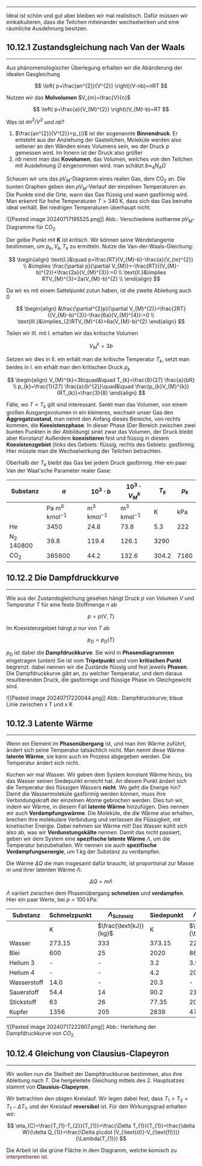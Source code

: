 ***

Ideal ist schön und gut aber bleiben wir mal realistisch. Dafür müssen wir einkalkulieren, dass die Teilchen miteinander wechselwirken und eine räumliche Ausdehnung besitzen.

## 10.12.1 Zustandsgleichung nach Van der Waals
***

Aus phänomenologischer Überlegung erhalten wir die Abänderung der idealen Gasgleichung

$$
\left( p+\frac{an^{2}}{V^{2}} \right)(V-nb)=nRT
$$

Nutzen wir das **Molvolumen** $V_{m}=\frac{V}{n}$

$$
\left( p+\frac{a}{V_{M}^{2}} \right)(V_{M}-b)=RT
$$

Was ist $an^{2} /V^{2}$ und $nb$?

1) $\frac{an^{2}}{V^{2}}=p_{i}$ ist der sogenannte **Binnendruck**. Er entsteht aus der Anziehung der Gasteilchen, Moleküle werden also seltener an den Wänden eines Volumens sein, wo der Druck $p$ gemessen wird. Im Innern ist der Druck also größer
2) $nb$ nennt man das **Kovolumen**, das Volumen, welches von den Teilchen mit Ausdehnung $\Omega$ eingenommen wird. man schätzt $b \approx_{4}N_{A}\Omega$

Schauen wir uns das $pV_{M}$-Diagramm eines realen Gas, dem CO$_{2}$ an. Die bunten Graphen geben den $pV_{M}$-Verlauf der einzelnen Temperaturen an. Die Punkte sind die Orte, wann das Gas flüssig und wann gasförmig wird. Man erkennt für hohe Temperaturen $T>340\text{ K}$, dass sich das Gas beinahe ideal verhält. Bei niedrigen Temperaturen überhaupt nicht.

![[Pasted image 20240717195525.png]]
Abb.: Verschiedene isotherme $pV_{M}$-Diagramme für CO$_{2}$

Der gelbe Punkt mit **K** ist *kritisch*. Wir können seine Wendetangente bestimmen, um $p_{k},V_{k},T_{k}$ zu ermitteln. Nutze die Van-der-Waals-Gleichung:

$$
\begin{align}
\text{I.}&\quad p=\frac{RT}{V_{M}-b}-\frac{a}{V_{m}^{2}} \\
&\implies \frac{\partial p}{\partial V_{M}}=-\frac{RT}{(V_{M}-b)^{2}}+\frac{2a}{V_{M}^{3}}:=0 \\
\text{II.}&\implies  RTV_{M}^{3}=2a(V_{M}-b)^{2} \\
\end{align}
$$

Da wir es mit einem Sattelpunkt zutun haben, ist die zweite Ableitung auch $0$

$$
\begin{align}
&\frac{\partial^{2}p}{\partial V_{M}^{2}}=\frac{2RT}{(V_{M}-b)^{3}}-\frac{6a}{V_{M}^{4}}:=0 \\
\text{III.}&\implies_{2}RTV_{M}^{4}=6a(V_{M}-b)^{2}
\end{align}
$$

Teilen wir $\text{III.}$ mit $\text{I.}$ erhalten wir das kritische Volumen

$$
V_{M}^{k}=3b
$$

Setzen wir dies in $\text{II.}$ ein erhält man die kritische Temperatur $T_{k}$, setzt man beides in $\text{I.}$ ein erhält man den kritischen Druck $p_{k}$

$$
\begin{align}
V_{M}^{k}=3b\quad&\quad T_{k}=\frac{8}{27} \frac{a}{bR} \\
p_{k}=\frac{1}{27} \frac{a}{b^{2}}\quad&\quad \frac{p_{k}V_{M}^{k}}{RT_{k}}=\frac{3}{8}
\end{align}
$$

Fälle, wo $T<T_{k}$ gilt sind interessant. Senkt man das Volumen, von einem großen Ausgangsvolumen in ein kleineres, wechselr unser Gas den **Aggregatzustand**, man nennt den Anfang dieses Bereichs, von rechts kommen, die **Koexistenzphase**. In dieser Phase (Der Bereich zwischen zwei bunten Punkten in der Abbildung) sinkt zwar das Volumen, der Druck bleibt aber Konstanz! Außerdem **koexistieren** fest und flüssig in diesem **Koexistenzgebiet** (links des Gebiets: flüssig, rechts des Gebiets: gasförmig. Hier müsste man die Wechselwirkung der Teilchen betrachten.

Oberhalb der $T_{k}$ bleibt das Gas bei jedem Druck gasförmig. Hier ein paar Van der Waal'sche Parameter realer Gase:

| Substanz | $a$                                | $10^{3}\cdot b$                 | $10^{3}\cdot V_{M}^{k}$         | $T_{k}$    | $p_{k}$      |
|----------|------------------------------------|---------------------------------|---------------------------------|------------|--------------|
|   | $\text{Pa m}^{6}\text{ kmol}^{-1}$ | $\text{m}^{3}\text{ kmol}^{-1}$ | $\text{m}^{3}\text{ kmol}^{-1}$ | $\text{K}$ | $\text{kPa}$ |
He|3450|24.8|73.8|5.3|222
N$_{2}$ 140800|39.8|119.4|126.1|3290
CO$_{2}$|365600|44.2|132.6|304.2|7160

## 10.12.2 Die Dampfdruckkurve
***

Wie aus der Zustandsgleichung gesehen hängt Druck $p$ von Volumen $V$ und Temperatur $T$ für eine feste Stoffmenge $n$ ab

$$
p=p(V,T)
$$

Im Koexistenzgebiet hängt $p$ nur von $T$ ab

$$
p_{D}=p_{D}(T)
$$

$p_{D}$ ist dabei die **Dampfdruckkurve**. Sie wird in **Phasendiagrammen** eingetragen (unten) Sie ist vom **Tripelpunkt** und vom **kritischen Punkt** begrenzt. dabei nennen wir die Zustände flüssig und fest jeweils **Phasen**. Die Dampfdruckkurve gibt an, zu welcher Temperatur, und dem daraus resultierenden Druck, die gasförmige und flüssige Phase im Gleichgewicht sind.

![[Pasted image 20240717220044.png]]
Abb.: Dampfdruckkurve; blaue Linie zwischen x T und x K

## 10.12.3 Latente Wärme
***

Wenn ein Element im **Phasenübergang** ist, und man ihm Wärme zuführt, ändert sich seine Temperatur tatsächlich nicht. Man nennt diese Wärme **latente Wärme**, sie kann auch im Prozess abgegeben werden. Die Temperatur ändert sich nicht.

Kochen wir mal Wasser. Wir geben dem System konstant Wärme hinzu, bis das Wasser seinen Siedepunkt erreicht hat. An diesem Punkt ändert sich die Temperatur des flüssigen Wassers **nicht**. Wo geht die Energie hin? Damit die Wassermoleküle gasförmig werden können, muss ihre Verbindungskraft der einzelnen Atome gebrochen werden. Dies tun wir, indem wir Wärme, in diesem Fall **latente Wärme** hinzufügen. Dies nennen wir auch **Verdampfungswärme**.
Die Moleküle, die die Wärme also erhalten, brechen ihre molekulare Verbindung und verlassen die Flüssigkeit, mit kinetischer Energie. Dabei nehmen sie Wärme mit! Das Wasser kühlt sich also ab, was wir **Verdunstungskälte** nennen.
Damit das nicht passiert, geben wir dem System eine **spezifische latente Wärme** $\Lambda$, um die Temperatur beizubehalten. Wir nennen sie auch **spezifische Verdampfungsenergie**, um $1\text{ kg}$ der Substanz zu verdampfen.

Die Wärme $\Delta Q$ die man insgesamt dafür braucht, ist proportional zur Masse $m$ und ihrer latenten Wärme $\Lambda$:

$$
\Delta Q=m\Lambda
$$

$\Lambda$ variiert zwischen dem Phasenübergang **schmelzen** und **verdampfen**. Hier ein paar Werte, bei $p=100\text{ kPa}$:

| Substanz | Schmelzpunkt | $\Lambda_{\text{Schmelz}}$ | Siedepunkt | $\Lambda_{\text{VErdampfung}}$ |
| -------- | ------------ | -------------------------- | ---------- | ------------------------------ |
|          | $\text{K}$   | $\frac{\text{kJ}}{kg}$     | $\text{K}$ | $\frac{\text{kJ}}{\text{kg}}$  |
Wasser|273.15|333|373.15|2260
Blei|600|25|2020|860
Helium 3|-|-|3.2|3.9
Helium 4|-|-|4.2|20
Wasserstoff|14.0|-|20.3|-
Sauerstoff|54.4|14|90.2|210
Stickstoff|63|26|77.35|200
Kupfer|1356|205|2839|4730

![[Pasted image 20240717222807.png]]
Abb.: Herleitung der Dampfdruckkurve von $CO_{2}$

## 10.12.4 Gleichung von Clausius-Clapeyron
***

Wir wollen nun die Steilheit der Dampfdruckkurve bestimmen, also ihre Ableitung nach $T$. Die hergeleitete Gleichung mittels des 2. Hauptsatzes stammt von **Clausius-Clapeyron**.

Wir betrachten den obigen Kreislauf. Wir legen dabei fest, dass $T_{1}>T_{2}=T_{1}-\Delta T_{1}$, und der Kreislauf **reversibel** ist. Für den Wirkungsgrad erhalten wir:

$$
\eta_{C}=\frac{T_{1}-T_{2}}{T_{1}}=\frac{\Delta T_{1}}{T_{1}}=\frac{\delta W}{\delta Q_{1}}=\frac{\Delta p\cdot (V_{\text{d}}-V_{\text{fl}})}{\Lambda(T_{1})}
$$

Die Arbeit ist die grüne Fläche in dem Diagramm, welche komisch zu interpretieren ist.